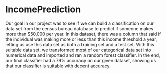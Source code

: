 # IncomePrediction

Our goal in our project was to see if we can build a classification on our data set from the census bureau database to predict if someone makes more than $50,000 per year. In this dataset, there was a column that said if the individual was making more or less than this income threshold a year, letting us use this data set as both a training set and a test set. With this suitable data set, we transformed most of our categorical data set into numerical data and imported and ran a random forest classifier. In the end, our final classifier had a 79% accuracy on our given dataset, showing us that our classifier is suitable with decent accuracy.
